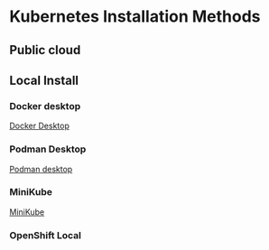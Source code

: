 # Kubernetes Installation Methods

## Public cloud

## Local Install

### Docker desktop

[Docker Desktop](https://www.docker.com/products/docker-desktop/)

### Podman Desktop

[Podman desktop](https://podman-desktop.io/)

### MiniKube

[MiniKube](https://minikube.sigs.k8s.io/docs/)

### OpenShift Local
